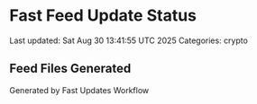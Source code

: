 # Fast Feed Update Status
Last updated: Sat Aug 30 13:41:55 UTC 2025
Categories: crypto

## Feed Files Generated

Generated by Fast Updates Workflow
